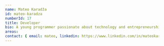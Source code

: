 ```yaml
---
name: Mateo Karadža
id: mateo-karadza
numberId: 17
title: Developer
bio: A young programmer passionate about technology and entrepreneurship.
areas:
contact: { email: mateo, linkedin: https://www.linkedin.com/in/mateokaradza, github: https://github.com/mateoKaradza }
---
```

